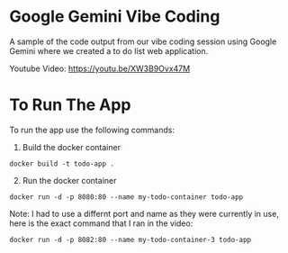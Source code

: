 # Google Gemini Vibe Coding
A sample of the code output from our vibe coding session using Google Gemini where we created a to do list web application.

Youtube Video: https://youtu.be/XW3B9Ovx47M


# To Run The App
To run the app use the following commands:

1. Build the docker container
```
docker build -t todo-app .
```
2. Run the docker container
```
docker run -d -p 8080:80 --name my-todo-container todo-app
```
Note: I had to use a differnt port and name as they were currently in use, here is the exact command that I ran in the video:
```
docker run -d -p 8082:80 --name my-todo-container-3 todo-app
```